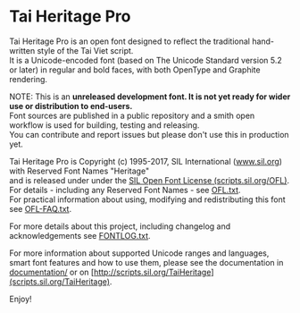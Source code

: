 # Tai Heritage Pro

Tai Heritage Pro is an open font designed to reflect the traditional hand-written style of the Tai Viet script.  
It is a Unicode-encoded font (based on The Unicode Standard version 5.2 or later) in regular and bold faces, with both OpenType and Graphite rendering.

NOTE: This is an **unreleased development font. It is not yet ready for wider use or distribution to end-users.**   
Font sources are published in a public repository and a smith open workflow is used for building, testing and releasing.  
You can contribute and report issues but please don't use this in production yet.

Tai Heritage Pro is Copyright (c) 1995-2017, SIL International (www.sil.org) with Reserved Font Names "Heritage"  
and is released under under the [SIL Open Font License (scripts.sil.org/OFL)](http://scripts.sil.org/OFL).  
For details - including any Reserved Font Names - see [OFL.txt](OFL.txt).  
For practical information about using, modifying and redistributing this font see [OFL-FAQ.txt](OFL-FAQ.txt).

For more details about this project, including changelog and acknowledgements see [FONTLOG.txt](FONTLOG.txt).

For more information about supported Unicode ranges and languages, smart font features and how to use them, please see the documentation in [documentation/](documentation/) or on [http://scripts.sil.org/TaiHeritage](scripts.sil.org/TaiHeritage).

Enjoy!
